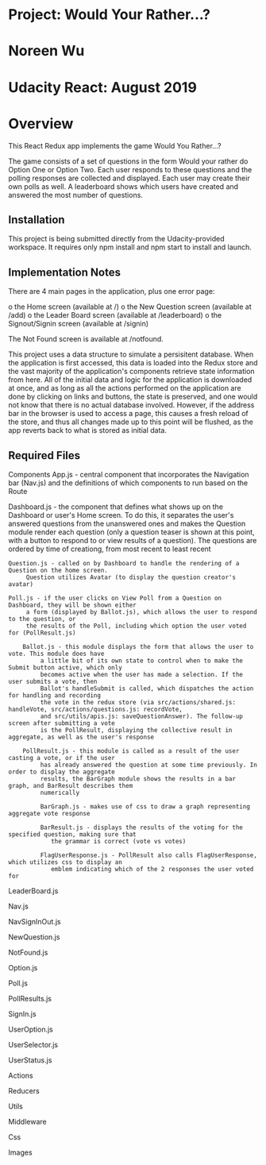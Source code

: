 # Project: Would Your Rather...?
# Noreen Wu 
# Udacity React: August 2019

# Overview

This React Redux app implements the game Would You Rather...?

The game consists of a set of questions in the form Would your rather do Option One or Option Two. 
Each user responds to these questions and the polling responses are collected and displayed. 
Each user may create their own polls as well. A leaderboard shows which users have created and 
answered the most number of questions.


## Installation

This project is being submitted directly from the Udacity-provided workspace. It requires only 
npm install and npm start to install and launch.


## Implementation Notes

There are 4 main pages in the application, plus one error page:

  o the Home screen  (available at /)
  o the New Question screen (available at /add)
  o the Leader Board screen (available at /leaderboard)
  o the Signout/Signin screen (available at /signin)
  
The Not Found screen is available at /notfound.

This project uses a data structure to simulate a persisitent database. When the
application is first accessed, this data is loaded into the Redux store and
the vast majority of the application's components retrieve state information
from here. All of the initial data and logic for the application is downloaded
at once, and as long as all the actions performed on the application are done
by clicking on links and buttons, the state is preserved, and one would not know
that there is no actual database involved. However, if the address bar in 
the browser is used to access a page, this causes a fresh reload of the store,
and thus all changes made up to this point will be flushed, as the app reverts
back to what is stored as initial data. 
  

## Required Files

Components
  App.js - central component that incorporates the Navigation bar (Nav.js) and the 
  	definitions of which components to run based on the Route
    
  Dashboard.js - the component that defines what shows up on the Dashboard or user's Home screen.
    To do this, it separates the user's answered questions from the unanswered ones and makes
    the Question module render each question (only a question teaser is shown at this point, with
    a button to respond to or view results of a question). The questions are ordered by time of
    creationg, from most recent to least recent
    
    Question.js - called on by Dashboard to handle the rendering of a Question on the home screen.
         Question utilizes Avatar (to display the question creator's avatar) 
         
    Poll.js - if the user clicks on View Poll from a Question on Dashboard, they will be shown either
         a form (displayed by Ballot.js), which allows the user to respond to the question, or 
         the results of the Poll, including which option the user voted for (PollResult.js)
    
        Ballot.js - this module displays the form that allows the user to vote. This module does have
             a little bit of its own state to control when to make the Submit button active, which only
             becomes active when the user has made a selection. If the user submits a vote, then
             Ballot's handleSubmit is called, which dispatches the action for handling and recording
             the vote in the redux store (via src/actions/shared.js: handleVote, src/actions/questions.js: recordVote,
             and src/utils/apis.js: saveQuestionAnswer). The follow-up screen after submitting a vote
             is the PollResult, displaying the collective result in aggregate, as well as the user's response
  
   		PollResult.js - this module is called as a result of the user casting a vote, or if the user
             has already answered the question at some time previously. In order to display the aggregate
             results, the BarGraph module shows the results in a bar graph, and BarResult describes them
             numerically
             
             BarGraph.js - makes use of css to draw a graph representing aggregate vote response
             
   			 BarResult.js - displays the results of the voting for the specified question, making sure that
                the grammar is correct (vote vs votes)
                
             FlagUserResponse.js - PollResult also calls FlagUserResponse, which utilizes css to display an
                emblem indicating which of the 2 responses the user voted for
                
            

  
  
  LeaderBoard.js
  
  Nav.js
  
  NavSignInOut.js
  
  NewQuestion.js
  
  NotFound.js
  
  Option.js
  
  Poll.js
  
  PollResults.js
  

  
  SignIn.js
  
  UserOption.js
  
  UserSelector.js
  
  UserStatus.js

Actions

Reducers

Utils

Middleware

Css

Images